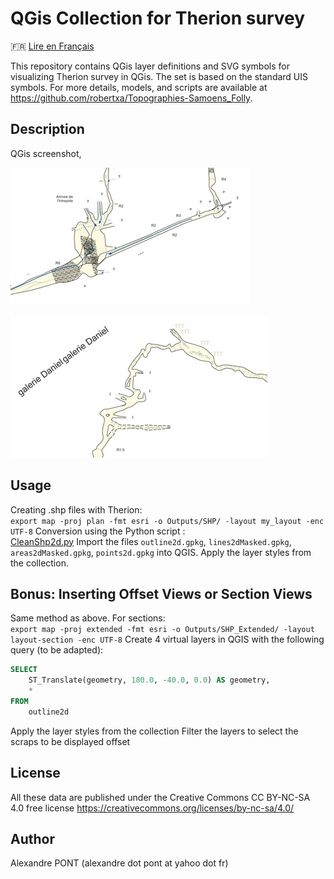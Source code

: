 QGis Collection for Therion survey
==================================

🇫🇷 [Lire en Français](./README.md)

This repository contains QGis layer definitions and SVG symbols for visualizing Therion survey in QGis.
The set is based on the standard UIS symbols.
For more details, models, and scripts are available at https://github.com/robertxa/Topographies-Samoens_Folly.

Description
-----------

QGis screenshot,

![Screenshot 1](./screenshot/screenshot_01.jpg)
  
![Screenshot 2](./screenshot/screenshot_02.jpg)

Usage
-----

Creating .shp files with Therion:  
`export map -proj plan -fmt esri -o Outputs/SHP/ -layout my_layout -enc UTF-8`
Conversion using the Python script :  
[CleanShp2d.py](https://github.com/robertxa/Topographies-Samoens_Folly/blob/master/Samoens-GIS/Scripts/CleanShp2d.py)
Import the files `outline2d.gpkg`, `lines2dMasked.gpkg`, `areas2dMasked.gpkg`, `points2d.gpkg` into QGIS.
Apply the layer styles from the collection.


Bonus: Inserting Offset Views or Section Views
----------------------------------------------

Same method as above. For sections:  
`export map -proj extended -fmt esri -o Outputs/SHP_Extended/ -layout layout-section -enc UTF-8`
Create 4 virtual layers in QGIS with the following query (to be adapted):  
```sql
SELECT 
    ST_Translate(geometry, 180.0, -40.0, 0.0) AS geometry,
    *
FROM 
    outline2d
```
Apply the layer styles from the collection
Filter the layers to select the scraps to be displayed offset


License
-------

All these data are published under the Creative Commons CC BY-NC-SA 4.0 free license
https://creativecommons.org/licenses/by-nc-sa/4.0/


Author
------

Alexandre PONT (alexandre dot pont at yahoo dot fr)
